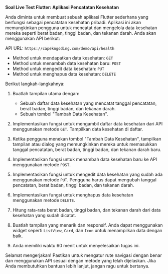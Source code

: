 **Soal Live Test Flutter: Aplikasi Pencatatan Kesehatan**

Anda diminta untuk membuat sebuah aplikasi Flutter sederhana yang berfungsi sebagai pencatatan kesehatan pribadi. Aplikasi ini akan memungkinkan pengguna untuk mencatat dan mengelola data kesehatan mereka seperti berat badan, tinggi badan, dan tekanan darah. Anda akan menggunakan API berikut:

API URL: `https://capekngoding.com/demo/api/health`
- Method untuk mendapatkan data kesehatan: `GET`
- Method untuk menambah data kesehatan baru: `POST`
- Method untuk mengedit data kesehatan: `PUT`
- Method untuk menghapus data kesehatan: `DELETE`

Berikut langkah-langkahnya:

1. Buatlah tampilan utama dengan:
   - Sebuah daftar data kesehatan yang mencatat tanggal pencatatan, berat badan, tinggi badan, dan tekanan darah.
   - Sebuah tombol "Tambah Data Kesehatan".

2. Implementasikan fungsi untuk mengambil daftar data kesehatan dari API menggunakan metode `GET`. Tampilkan data kesehatan di daftar.

3. Ketika pengguna menekan tombol "Tambah Data Kesehatan", tampilkan tampilan atau dialog yang memungkinkan mereka untuk memasukkan tanggal pencatatan, berat badan, tinggi badan, dan tekanan darah baru.

4. Implementasikan fungsi untuk menambah data kesehatan baru ke API menggunakan metode `POST`.

5. Implementasikan fungsi untuk mengedit data kesehatan yang sudah ada menggunakan metode `PUT`. Pengguna harus dapat mengubah tanggal pencatatan, berat badan, tinggi badan, dan tekanan darah.

6. Implementasikan fungsi untuk menghapus data kesehatan menggunakan metode `DELETE`.

7. Hitung rata-rata berat badan, tinggi badan, dan tekanan darah dari data kesehatan yang sudah dicatat.

8. Buatlah tampilan yang menarik dan responsif. Anda dapat menggunakan widget seperti `ListView`, `Card`, dan `Icon` untuk menampilkan data dengan baik.

9. Anda memiliki waktu 60 menit untuk menyelesaikan tugas ini.

Selamat mengerjakan! Pastikan untuk mengatur rute navigasi dengan benar dan menggunakan API sesuai dengan metode yang telah dijelaskan. Jika Anda membutuhkan bantuan lebih lanjut, jangan ragu untuk bertanya.